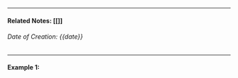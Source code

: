 __________________________________________________________________________
#### **Related Notes:** [[]]
###### *Date of Creation: {{date}}*
__________________________________________________________________________
#### Example 1:



